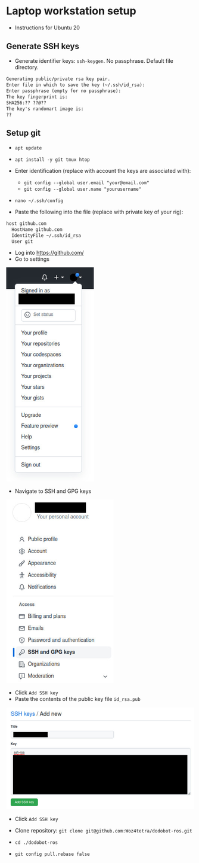 # Laptop workstation setup

- Instructions for Ubuntu 20

## Generate SSH keys
- Generate identifier keys: `ssh-keygen`. No passphrase. Default file directory.
```
Generating public/private rsa key pair.
Enter file in which to save the key (~/.ssh/id_rsa): 
Enter passphrase (empty for no passphrase): 
The key fingerprint is:
SHA256:?? ??@??
The key's randomart image is:
??
```

## Setup git

- `apt update`
- `apt install -y git tmux htop`
- Enter identification (replace with account the keys are associated with):
  - `git config --global user.email "your@email.com"`
  - `git config --global user.name "yourusername"`

- `nano ~/.ssh/config`
- Paste the following into the file (replace with private key of your rig):
```
host github.com
  HostName github.com
  IdentityFile ~/.ssh/id_rsa
  User git
```

- Log into https://github.com/
- Go to settings

![alt text](images/GithubMenu.jpg "GithubMenu")
- Navigate to SSH and GPG keys

![alt text](images/GithubSSHkeys.jpg "GithubSSHkeys")

- Click `Add SSH key`
- Paste the contents of the public key file `id_rsa.pub`

![alt text](images/GithubAddKey.jpg "GithubAddKey")

- Click `Add SSH key`

- Clone repository: `git clone git@github.com:Woz4tetra/dodobot-ros.git`
- `cd ./dodobot-ros`
- `git config pull.rebase false`

